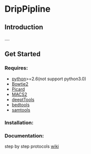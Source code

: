 # DripPipline
## Introduction
....
## Get Started
### Requires:
- [python](http://www.python.org/downloads/)>=2.6(not support python3.0)
- [Bowtie2](http://bowtie-bio.sourceforge.net/bowtie2/index.shtml)
- [Picard](https://broadinstitute.github.io/picard/)
- [MACS2](https://github.com/taoliu/MACS/)
- [deeptTools](https://github.com/deeptools/deepTools)
- [bedtools](https://bedtools.readthedocs.io/en/latest/)
- [samtools](http://www.htslib.org/)
### Installation:
### Documentation:
step by step protocols [wiki](https://github.com/PEHGP/drippipline/wiki)
